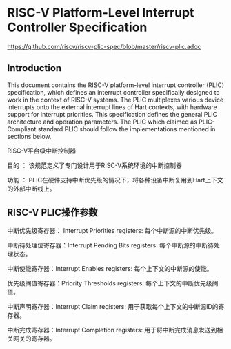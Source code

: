 # RISC-V Platform-Level Interrupt Controller Specification

https://github.com/riscv/riscv-plic-spec/blob/master/riscv-plic.adoc

## Introduction

This document contains the RISC-V platform-level interrupt controller (PLIC) specification, which defines an interrupt controller specifically designed to work in the context of RISC-V systems. The PLIC multiplexes various device interrupts onto the external interrupt lines of Hart contexts, with hardware support for interrupt priorities.
This specification defines the general PLIC architecture and operation parameters. The PLIC which claimed as PLIC-Compliant standard PLIC should follow the implementations mentioned in sections below.


RISC-V平台级中断控制器

目的 ： 该规范定义了专门设计用于RISC-V系统环境的中断控制器

功能 ： PLIC在硬件支持中断优先级的情况下，将各种设备中断复用到Hart上下文的外部中断线上。


## RISC-V PLIC操作参数

中断优先级寄存器： Interrupt Priorities registers:
每个中断源的中断优先级。

中断待处理位寄存器：Interrupt Pending Bits registers:
每个中断源的中断待处理状态。

中断使能寄存器：Interrupt Enables registers:
每个上下文的中断源的使能。

优先级阈值寄存器：Priority Thresholds registers:
每个上下文的中断优先级阈值。

中断声明寄存器：Interrupt Claim registers:
用于获取每个上下文的中断源ID的寄存器。

中断完成寄存器：Interrupt Completion registers:
用于将中断完成消息发送到相关网关的寄存器。